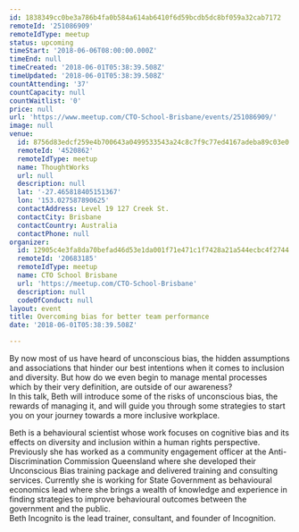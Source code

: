 ```yaml
---
id: 1838349cc0be3a786b4fa0b584a614ab6410f6d59bcdb5dc8bf059a32cab7172
remoteId: '251086909'
remoteIdType: meetup
status: upcoming
timeStart: '2018-06-06T08:00:00.000Z'
timeEnd: null
timeCreated: '2018-06-01T05:38:39.508Z'
timeUpdated: '2018-06-01T05:38:39.508Z'
countAttending: '37'
countCapacity: null
countWaitlist: '0'
price: null
url: 'https://www.meetup.com/CTO-School-Brisbane/events/251086909/'
image: null
venue:
  id: 8756d83edcf259e4b700643a0499533543a24c8c7f9c77ed4167adeba89c03e0
  remoteId: '4520862'
  remoteIdType: meetup
  name: ThoughtWorks
  url: null
  description: null
  lat: '-27.465818405151367'
  lon: '153.027587890625'
  contactAddress: Level 19 127 Creek St.
  contactCity: Brisbane
  contactCountry: Australia
  contactPhone: null
organizer:
  id: 12905c4e3fa8da70befad46d53e1da001f71e471c1f7428a21a544ecbc4f2744
  remoteId: '20683185'
  remoteIdType: meetup
  name: CTO School Brisbane
  url: 'https://meetup.com/CTO-School-Brisbane'
  description: null
  codeOfConduct: null
layout: event
title: Overcoming bias for better team performance
date: '2018-06-01T05:38:39.508Z'

---
```

<p>By now most of us have heard of unconscious bias, the hidden assumptions and associations that hinder our best intentions when it comes to inclusion and diversity. But how do we even begin to manage mental processes which by their very definition, are outside of our awareness?<br/>In this talk, Beth will introduce some of the risks of unconscious bias, the rewards of managing it, and will guide you through some strategies to start you on your journey towards a more inclusive workplace.</p> <p>Beth is a behavioural scientist whose work focuses on cognitive bias and its effects on diversity and inclusion within a human rights perspective. Previously she has worked as a community engagement officer at the Anti-Discrimination Commission Queensland where she developed their Unconscious Bias training package and delivered training and consulting services. Currently she is working for State Government as behavioural economics lead where she brings a wealth of knowledge and experience in finding strategies to improve behavioural outcomes between the government and the public.<br/>Beth Incognito is the lead trainer, consultant, and founder of Incognition.</p>
